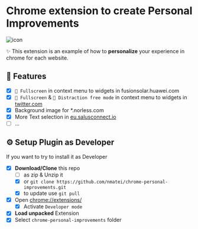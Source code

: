 # Chrome extension to create Personal Improvements

![icon](views/icons/icon-48.png)

✨ This extension is an example of how to **personalize** your experience 
in chrome for each website.

## 💠 Features

- [x] `🔲 Fullscreen` in context menu to widgets in fusionsolar.huawei.com
- [x] `🔲 Fullscreen` & `🔲 Distraction free mode` in context menu to widgets in [twitter.com](https://twitter.com/home)
- [x] Background image for *.norless.com
- [x] More Text selection in [eu.salusconnect.io](https://eu.salusconnect.io)
- [ ] ...

## ⚙ Setup Plugin as Developer

If you want to try to install it as Developer

- [x] **Download/Clone** this repo
    - [ ] as zip & Unzip it
    - [x] or `git clone https://github.com/nmatei/chrome-personal-improvements.git`
    - [x] to update use `git pull`
- [x] Open [chrome://extensions/](chrome://extensions/)
    - [x] Activate `Developer mode`
- [x] **Load unpacked** Extension
- [x] Select `chrome-personal-improvements` folder
